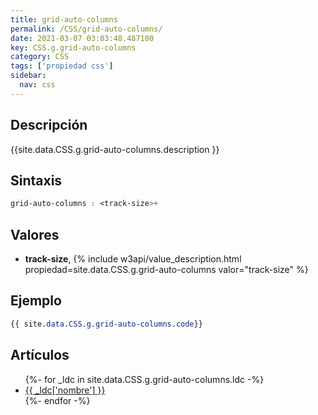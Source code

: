 ```yaml
---
title: grid-auto-columns
permalink: /CSS/grid-auto-columns/
date: 2021-03-07 03:03:48.487100
key: CSS.g.grid-auto-columns
category: CSS
tags: ['propiedad css']
sidebar: 
  nav: css
---
```


## Descripción
{{site.data.CSS.g.grid-auto-columns.description }}

## Sintaxis
~~~css
grid-auto-columns : <track-size>+
~~~

## Valores
* **track-size**,  {% include w3api/value_description.html propiedad=site.data.CSS.g.grid-auto-columns valor="track-size" %}

## Ejemplo
~~~css
{{ site.data.CSS.g.grid-auto-columns.code}}
~~~

## Artículos
<ul>
{%- for _ldc in site.data.CSS.g.grid-auto-columns.ldc -%}
   <li>
       <a href="{{_ldc['url'] }}">{{ _ldc['nombre'] }}</a>
   </li>
{%- endfor -%}
</ul>
